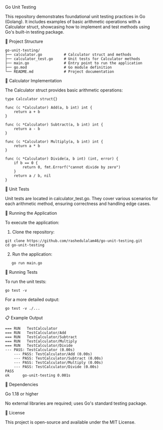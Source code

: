 Go Unit Testing

This repository demonstrates foundational unit testing practices in Go (Golang). It includes examples of basic arithmetic operations with a Calculator struct, showcasing how to implement and test methods using Go's built-in testing package.

📂 Project Structure

```
go-unit-testing/
├── calculator.go          # Calculator struct and methods
├── calculator_test.go     # Unit tests for Calculator methods
├── main.go                # Entry point to run the application
├── go.mod                 # Go module definition
└── README.md              # Project documentation
```
🧮 Calculator Implementation

The Calculator struct provides basic arithmetic operations:

```
type Calculator struct{}

func (c *Calculator) Add(a, b int) int {
    return a + b
}

func (c *Calculator) Subtract(a, b int) int {
    return a - b
}

func (c *Calculator) Multiply(a, b int) int {
    return a * b
}

func (c *Calculator) Divide(a, b int) (int, error) {
    if b == 0 {
        return 0, fmt.Errorf("cannot divide by zero")
    }
    return a / b, nil
}
```

🧪 Unit Tests

Unit tests are located in calculator_test.go. They cover various scenarios for each arithmetic method, ensuring correctness and handling edge cases.

🚀 Running the Application

To execute the application:

1. Clone the repository:
```
git clone https://github.com/rashedulalam46/go-unit-testing.git
cd go-unit-testing
```
2.  Run the application:

```
   go run main.go
```

🧪 Running Tests

To run the unit tests:

```
go test -v
```
For a more detailed output:

```
go test -v ./...

```

📋 Example Output

```
=== RUN   TestCalculator
=== RUN   TestCalculator/Add
=== RUN   TestCalculator/Subtract
=== RUN   TestCalculator/Multiply
=== RUN   TestCalculator/Divide
--- PASS: TestCalculator (0.00s)
    --- PASS: TestCalculator/Add (0.00s)
    --- PASS: TestCalculator/Subtract (0.00s)
    --- PASS: TestCalculator/Multiply (0.00s)
    --- PASS: TestCalculator/Divide (0.00s)
PASS
ok  	go-unit-testing	0.001s
```

🔧 Dependencies

Go 1.18 or higher

No external libraries are required; uses Go's standard testing package.

📝 License

This project is open-source and available under the MIT License.





